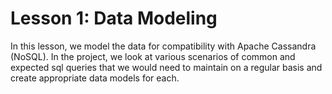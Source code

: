 # Lesson 1: Data Modeling

In this lesson, we model the data for compatibility with Apache Cassandra (NoSQL). In the project, we look at various scenarios of common and expected sql queries that we would need to maintain on a regular basis and create appropriate data models for each.